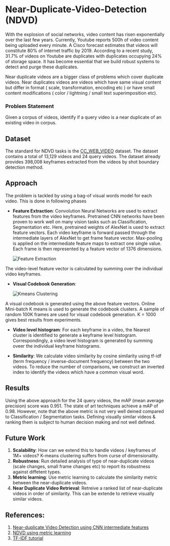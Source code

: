 # Near-Duplicate-Video-Detection (NDVD)
With the explosion of social networks, video content has risen exponentially over the last few years. Currently, Youtube reports 500h of video content being uploaded every minute. A Cisco forecast estimates that videos will constitute 80% of internet traffic by 2019. According to a recent study, 31.7% of videos on Youtube are duplicates with duplicates occupying 24% of storage space. It has become essential that we build robust systems to detect and purge these duplicates.

Near duplicate videos are a bigger class of problems which cover duplicate videos. Near duplicates videos are videos which have same visual content but differ in format ( scale, transformation, encoding etc ) or have small content modifications ( color / lightning / small text superimposition etc). 

### Problem Statement
Given a corpus of videos, identify if a query video is a near duplicate of an existing video in corpus.

## Dataset
The standard for NDVD tasks is the [CC_WEB_VIDEO](http://vireo.cs.cityu.edu.hk/webvideo/) dataset. The dataset contains a total of 13,129 videos and 24 query videos. The dataset already provides 398,008 keyframes extracted from the videos by shot boundary detection method.

## Approach
The problem is tackled by using a bag-of visual words model for each video. This is done in following phases
- **Feature Extraction**: Convolution Neural Networks are used to extract features from the video keyframes. Pretrained CNN networks have been proven to work well on many vision tasks such as Classification, Segmentation etc. Here, pretrained weights of AlexNet is used to extract feature vectors. Each video keyframe is forward passed through the intermediate layers of AlexNet to get frame feature vector. Max-pooling is applied on the intermediate feature maps to extract one single value. Each frame is then represented by a feature vector of 1376 dimensions.

    ![Feature Extraction](https://github.com/Chinmay26/Near-Duplicate-Video-Detection/blob/master/images/ndvd-1.png?raw=true)

The video-level feature vector is calculated by summing over the individual video keyframes.
                              

- **Visual Codebook Generation**: 


    ![Kmeans Clustering](https://github.com/Chinmay26/Near-Duplicate-Video-Detection/blob/master/images/NDVD-cluster.png?raw=true)
    

A visual codebook is generated using the above feature vectors. Online Mini-batch K means is used to generate the codebook clusters. A sample of random 100K frames are used for visual codebook generation. K = 1000 gives best results from experiments. 

- **Video level histogram**: For each keyframe in a video, the Nearest cluster is identified to generate a keyframe level histogram. Correspondingly, a video level histogram is generated by summing oveer the individual keyframe histograms. 

- **Similarity**: We calculate video similarity by cosine similarity using tf-idf (term frequency / inverse-document frequency) between the two videos. To reduce the number of comparisons, we construct an inverted index to identify the videos which have a common visual word.

## Results
Using the above approach for the 24 query videos, the mAP (mean average precision) score was 0.951. The state of art techniques achieve a mAP of 0.98. However, note that the above metric is not very well deined compared to Classification / Segmentation tasks. Defining visually similar videos & ranking them is subject to human decision making and not well defined.

## Future Work
1. **Scalability**: How can we extend this to handle videos / keyframes of 1M+ videos? K-means clustering suffers from curse of dimensionality.
2. **Robustness**: Run detailed analysis of type of near-duplicate videos (scale changes, small frame changes etc) to report its robustness against diffetent types.
3. **Metric learning**: Use metric learning to calculate the similarity metric between the near-duplicate videos.
4. **Near Duplicate Video Retrieval**: Retreive a ranked list of near-duplicate videos in order of similarity. This can be extende to retrieve visually similar videos.

## References:
1. [Near-duplicate Video Detection using CNN intermediate features](https://link.springer.com/chapter/10.1007/978-3-319-51811-4_21)
2. [NDVD using metric learning](openaccess.thecvf.com/content_ICCV_2017_workshops/papers/w5/Kordopatis-Zilos_Near-Duplicate_Video_Retrieval_ICCV_2017_paper.pdf)
3. [TF-IDF tutorial](https://janav.wordpress.com/2013/10/27/tf-idf-and-cosine-similarity/)

